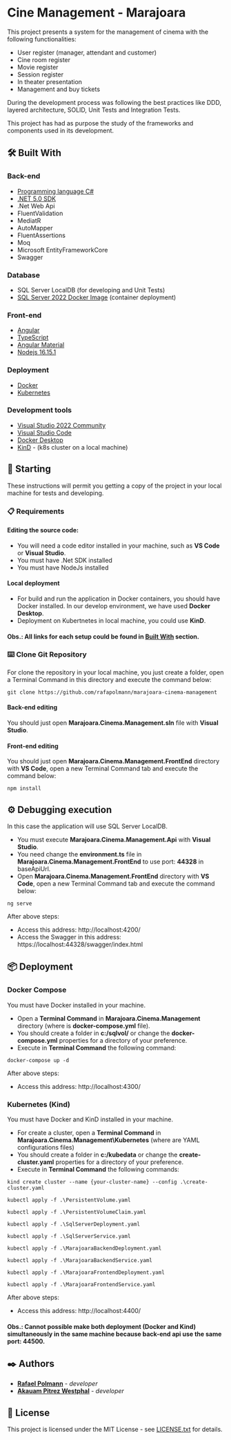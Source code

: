 # Cine Management - Marajoara

This project presents a system for the management of cinema with the following functionalities:
* User register (manager, attendant and customer)
* Cine room register
* Movie register
* Session register
* In theater presentation
* Management and buy tickets

During the development process was following the best practices like DDD, layered architecture, SOLID, Unit Tests and Integration Tests.

This project has had as purpose the study of the frameworks and components used in its development.

## 🛠️ Built With

### Back-end
* [Programming language C#](https://dotnet.microsoft.com/en-us/learn/csharp)
* [.NET 5.0 SDK](https://dotnet.microsoft.com/en-us/download/dotnet/5.0)
* .Net Web Api
* FluentValidation
* MediatR
* AutoMapper
* FluentAssertions
* Moq
* Microsoft EntityFrameworkCore
* Swagger

### Database
* SQL Server LocalDB (for developing and Unit Tests)
* [SQL Server 2022 Docker Image](https://hub.docker.com/_/microsoft-mssql-server) (container deployment)

### Front-end

* [Angular](https://angular.io/start)
* [TypeScript](https://www.typescriptlang.org/)
* [Angular Material](https://material.angular.io/)
* [Nodejs 16.15.1](https://nodejs.org/)

### Deployment
* [Docker](https://docs.docker.com/)
* [Kubernetes](https://kubernetes.io/)

### Development tools
* [Visual Studio 2022 Community](https://visualstudio.microsoft.com/pt-br/vs/community/)
* [Visual Studio Code](https://code.visualstudio.com/)
* [Docker Desktop](https://www.docker.com/products/docker-desktop/)
* [KinD](https://kind.sigs.k8s.io/) - (k8s cluster on a local machine)


## 🚀 Starting

These instructions will permit you getting a copy of the project in your local machine for tests and developing. 

### 📋 Requirements

#### Editing the source code:
* You will need a code editor installed in your machine, such as **VS Code** or **Visual Studio**.
* You must have .Net SDK installed
* You must have NodeJs installed

#### Local deployment
* For build and run the application in Docker containers, you should have Docker installed. In our develop environment, we have used **Docker Desktop**.
* Deployment on Kubertnetes in local machine, you could use **KinD**.


#### Obs.: All links for each setup could be found in **[Built With](https://github.com/rafapolmann/marajoara-cinema-management?readme=1#%EF%B8%8F-built-with)** section.


### ⌨️ Clone Git Repository

For clone the repository in your local machine, you just create a folder, open a Terminal Command in this directory and execute the command below:


```
git clone https://github.com/rafapolmann/marajoara-cinema-management
```

#### Back-end editing
You should just open **Marajoara.Cinema.Management.sln** file with **Visual Studio**.

#### Front-end editing
You should just open **Marajoara.Cinema.Management.FrontEnd** directory with **VS Code**, open a new Terminal Command tab and execute the command below:

```
npm install
```

## ⚙️ Debugging execution

In this case the application will use SQL Server LocalDB.
* You must execute **Marajoara.Cinema.Management.Api** with **Visual Studio**.
* You need change the **environment.ts** file in **Marajoara.Cinema.Management.FrontEnd** to use port: **44328** in baseApiUrl.
* Open **Marajoara.Cinema.Management.FrontEnd** directory with **VS Code**, open a new Terminal Command tab and execute the command below:

```
ng serve
```
After above steps:
* Access this address: http://localhost:4200/
* Access the Swagger in this address: https://localhost:44328/swagger/index.html

## 📦 Deployment

### Docker Compose

You must have Docker installed in your machine.

* Open a **Terminal Command** in **Marajoara.Cinema.Management** directory (where is **docker-compose.yml** file).
* You should create a folder in **c:/sqlvol/** or change the **docker-compose.yml** properties for a directory of your preference.
* Execute in **Terminal Command** the following command:

```
docker-compose up -d
```
After above steps:
* Access this address: http://localhost:4300/

### Kubernetes (Kind)

You must have Docker and KinD installed in your machine.

* For create a cluster, open a **Terminal Command** in **Marajoara.Cinema.Management\Kubernetes** (where are YAML configurations files)
* You should create a folder in **c:/kubedata** or change the **create-cluster.yaml** properties for a directory of your preference.
* Execute in **Terminal Command** the following commands:

```
kind create cluster --name {your-cluster-name} --config .\create-cluster.yaml
```
```
kubectl apply -f .\PersistentVolume.yaml
```
```
kubectl apply -f .\PersistentVolumeClaim.yaml
```
```
kubectl apply -f .\SqlServerDeployment.yaml
```
```
kubectl apply -f .\SqlServerService.yaml
```
```
kubectl apply -f .\MarajoaraBackendDeployment.yaml
```
```
kubectl apply -f .\MarajoaraBackendService.yaml
```
```
kubectl apply -f .\MarajoaraFrontendDeployment.yaml
```
```
kubectl apply -f .\MarajoaraFrontendService.yaml
```

After above steps:
* Access this address: http://localhost:4400/

#### Obs.: Cannot possible make both deployment (Docker and Kind) simultaneously in the same machine because back-end api use the same port: 44500.

## ✒️ Authors

* [**Rafael Polmann**](https://github.com/rafapolmann) - *developer*
* [**Akauam Pitrez Westphal**](https://github.com/Akauam) - *developer*


## 📄 License

This project is licensed under the MIT License - see [LICENSE.txt](https://github.com/rafapolmann/marajoara-cinema-management/LICENSE.txt) for details.